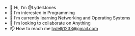 - 👋 Hi, I’m @LydellJones
- 👀 I’m interested in Programming
- 🌱 I’m currently learning Networking and Operating Systems
- 💞️ I’m looking to collaborate on Anything 
- 📫 How to reach me lydellj1233@gmail.com


